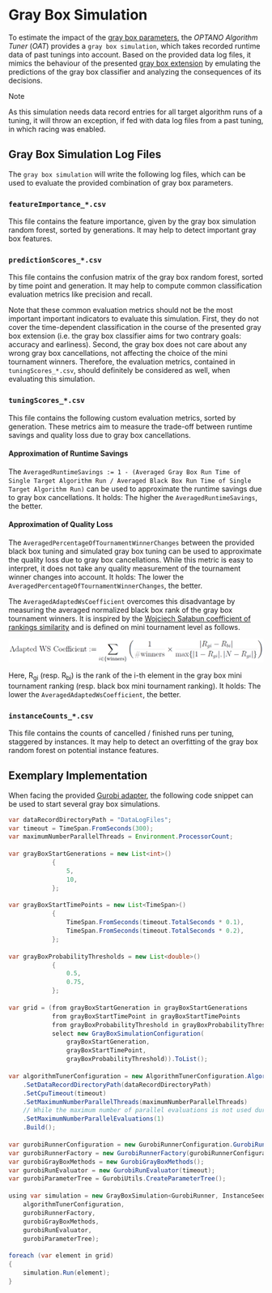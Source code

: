 # Gray Box Simulation

To estimate the impact of the [gray box parameters](gray_box_tuning.md), the _OPTANO Algorithm Tuner_ (*OAT*) provides a `gray box simulation`, which takes recorded runtime data of past tunings into account. Based on the provided data log files, it mimics the behaviour of the presented [gray box extension](gray_box_tuning.md) by emulating the predictions of the gray box classifier and analyzing the consequences of its decisions.

> [!NOTE] 
> As this simulation needs data record entries for all target algorithm runs of a tuning, it will throw an exception, if fed with data log files from a past tuning, in which racing was enabled.

## Gray Box Simulation Log Files

The `gray box simulation` will write the following log files, which can be used to evaluate the provided combination of gray box parameters.

### `featureImportance_*.csv`

This file contains the feature importance, given by the gray box simulation random forest, sorted by generations. It may help to detect important gray box features.

### `predictionScores_*.csv`

This file contains the confusion matrix of the gray box random forest, sorted by time point and generation. It may help to compute common classification evaluation metrics like precision and recall. 

Note that these common evaluation metrics should not be the most important important indicators to evaluate this simulation. First, they do not cover the time-dependent classification in the course of the presented gray box extension (i.e. the gray box classifier aims for two contrary goals: accuracy and earliness). Second, the gray box does not care about any wrong gray box cancellations, not affecting the choice of the mini tournament winners. Therefore, the evaluation metrics, contained in `tuningScores_*.csv`, should definitely be considered as well, when evaluating this simulation. 

### `tuningScores_*.csv`

This file contains the following custom evaluation metrics, sorted by generation. These metrics aim to measure the trade-off between runtime savings and quality loss due to gray box cancellations.

#### Approximation of Runtime Savings

The `AveragedRuntimeSavings := 1 - (Averaged Gray Box Run Time of Single Target Algorithm Run / Averaged Black Box Run Time of Single Target Algorithm Run)` can be used to approximate the runtime savings due to gray box cancellations. It holds: The higher the `AveragedRuntimeSavings`, the better. 

#### Approximation of Quality Loss

The `AveragedPercentageOfTournamentWinnerChanges` between the provided black box tuning and simulated gray box tuning can be used to approximate the quality loss due to gray box cancellations. While this metric is easy to interpret, it does not take any quality measurement of the tournament winner changes into account. It holds: The lower the `AveragedPercentageOfTournamentWinnerChanges`, the better. 

The `AveragedAdaptedWsCoefficient` overcomes this disadvantage by measuring the averaged normalized black box rank of the gray box tournament winners. It is inspired by the [Wojciech Sałabun coefficient of rankings similarity](https://link.springer.com/chapter/10.1007/978-3-030-50417-5_47) and is defined on mini tournament level as follows. 

![Bad Image Exception](../images/AdaptedWsCoefficient.png)

Here, R<sub>gi</sub> (resp. R<sub>bi</sub>) is the rank of the i-th element in the gray box mini tournament ranking (resp. black box mini tournament ranking). It holds: The lower the `AveragedAdaptedWsCoefficient`, the better. 

### `instanceCounts_*.csv`

This file contains the counts of cancelled / finished runs per tuning, staggered by instances. It may help to detect an overfitting of the gray box random forest on potential instance features.

## Exemplary Implementation

When facing the provided [Gurobi adapter](gurobi.md), the following code snippet can be used to start several gray box simulations.

```java
var dataRecordDirectoryPath = "DataLogFiles";
var timeout = TimeSpan.FromSeconds(300);
var maximumNumberParallelThreads = Environment.ProcessorCount;

var grayBoxStartGenerations = new List<int>()
			{
				5,
			    10,
			};

var grayBoxStartTimePoints = new List<TimeSpan>()
			{
				TimeSpan.FromSeconds(timeout.TotalSeconds * 0.1),
				TimeSpan.FromSeconds(timeout.TotalSeconds * 0.2),
			};

var grayBoxProbabilityThresholds = new List<double>()
			{
                0.5,
                0.75,
			};

var grid = (from grayBoxStartGeneration in grayBoxStartGenerations
			from grayBoxStartTimePoint in grayBoxStartTimePoints
			from grayBoxProbabilityThreshold in grayBoxProbabilityThresholds
			select new GrayBoxSimulationConfiguration(
				grayBoxStartGeneration,
				grayBoxStartTimePoint,
				grayBoxProbabilityThreshold)).ToList();

var algorithmTunerConfiguration = new AlgorithmTunerConfiguration.AlgorithmTunerConfigurationBuilder()
	.SetDataRecordDirectoryPath(dataRecordDirectoryPath)
	.SetCpuTimeout(timeout)
	.SetMaximumNumberParallelThreads(maximumNumberParallelThreads)
	// While the maximum number of parallel evaluations is not used during a gray box simulation, it needs to be set, when building an algorithm tuner configuration.
	.SetMaximumNumberParallelEvaluations(1)
	.Build();
	
var gurobiRunnerConfiguration = new GurobiRunnerConfiguration.GurobiRunnerConfigBuilder().Build(timeout);
var gurobiRunnerFactory = new GurobiRunnerFactory(gurobiRunnerConfiguration, algorithmTunerConfiguration);
var gurobiGrayBoxMethods = new GurobiGrayBoxMethods();
var gurobiRunEvaluator = new GurobiRunEvaluator(timeout);
var gurobiParameterTree = GurobiUtils.CreateParameterTree();

using var simulation = new GrayBoxSimulation<GurobiRunner, InstanceSeedFile, GurobiResult>(
	algorithmTunerConfiguration,
	gurobiRunnerFactory,
	gurobiGrayBoxMethods,
	gurobiRunEvaluator,
	gurobiParameterTree);

foreach (var element in grid)
{
	simulation.Run(element);
}
```